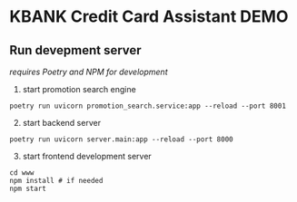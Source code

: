 # KBANK Credit Card Assistant DEMO

## Run devepment server

_requires Poetry and NPM for development_

1. start promotion search engine
```
poetry run uvicorn promotion_search.service:app --reload --port 8001
```

2. start backend server
```
poetry run uvicorn server.main:app --reload --port 8000
```

3. start frontend development server
```
cd www
npm install # if needed
npm start
```